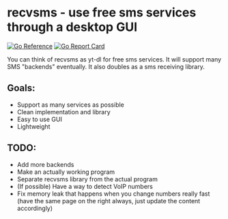 # recvsms - use free sms services through a desktop GUI

[![Go Reference](https://pkg.go.dev/badge/github.com/courtier/recvsms.svg)](https://pkg.go.dev/github.com/courtier/recvsms/pkg/recvsms) [![Go Report Card](https://goreportcard.com/badge/github.com/courtier/recvsms)](https://goreportcard.com/report/github.com/courtier/recvsms)

You can think of recvsms as yt-dl for free sms services. It will support many SMS "backends" eventually. It also doubles as a sms receiving library.

## Goals:
- Support as many services as possible
- Clean implementation and library
- Easy to use GUI
- Lightweight

## TODO:
- Add more backends
- Make an actually working program
- Separate recvsms library from the actual program
- (If possible) Have a way to detect VoIP numbers
- Fix memory leak that happens when you change numbers really fast (have the same page on the right always, just update the content accordingly)